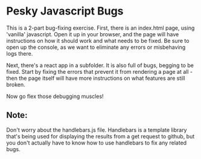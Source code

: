 # Pesky Javascript Bugs

This is a 2-part bug-fixing exercise. First, there is an index.html page, using 'vanilla' javascript. Open it up in your browser, and the page will have instructions on how it should work and what needs to be fixed. Be sure to open up the console, as we want to eliminate any errors or misbehaving logs there.

Next, there's a react app in a subfolder. It is also full of bugs, begging to be fixed. Start by fixing the errors that prevent it from rendering a page at all - then the page itself will have more instructions on what features are still broken.

Now go flex those debugging muscles!


## Note:
Don't worry about the handlebars.js file. Handlebars is a template library that's being used for displaying the results from a get request to github, but you don't actually have to know how to use handlebars to fix any related bugs.
